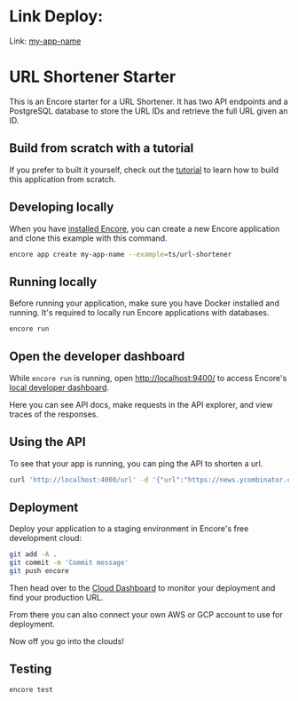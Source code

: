 # Link Deploy: 
Link: [my-app-name]([https://encore.dev/docs/tutorials/rest-api](https://production-my-app-name-qt8i.encr.app))

# URL Shortener Starter

This is an Encore starter for a URL Shortener. It has two API endpoints and a PostgreSQL database to store the URL IDs 
and retrieve the full URL given an ID.

## Build from scratch with a tutorial

If you prefer to built it yourself, check out the [tutorial](https://encore.dev/docs/tutorials/rest-api) to learn how to build this application from scratch.

## Developing locally

When you have [installed Encore](https://encore.dev/docs/install), you can create a new Encore application and clone this example with this command.

```bash
encore app create my-app-name --example=ts/url-shortener
```

## Running locally

Before running your application, make sure you have Docker installed and running. It's required to locally run Encore applications with databases.

```bash
encore run
```

## Open the developer dashboard

While `encore run` is running, open <http://localhost:9400/> to access Encore's [local developer dashboard](https://encore.dev/docs/observability/dev-dash).

Here you can see API docs, make requests in the API explorer, and view traces of the responses.

## Using the API

To see that your app is running, you can ping the API to shorten a url.

```bash
curl 'http://localhost:4000/url' -d '{"url":"https://news.ycombinator.com"}'
```

## Deployment

Deploy your application to a staging environment in Encore's free development cloud:

```bash
git add -A .
git commit -m 'Commit message'
git push encore
```

Then head over to the [Cloud Dashboard](https://app.encore.dev) to monitor your deployment and find your production URL.

From there you can also connect your own AWS or GCP account to use for deployment.

Now off you go into the clouds!

## Testing

```bash
encore test 
```

